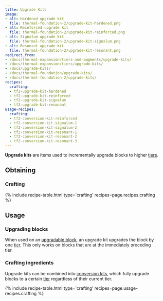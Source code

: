 ```yaml
---
title: Upgrade Kits
image:
- alt: Hardened upgrade kit
  file: thermal-foundation-2/upgrade-kit-hardened.png
- alt: Reinforced upgrade kit
  file: thermal-foundation-2/upgrade-kit-reinforced.png
- alt: Signalum upgrade kit
  file: thermal-foundation-2/upgrade-kit-signalum.png
- alt: Resonant upgrade kit
  file: thermal-foundation-2/upgrade-kit-resonant.png
redirect_from:
- /docs/thermal-expansion/tiers-and-augments/upgrade-kits/
- /docs/thermal-expansion/tiers/upgrade-kits/
- /docs/upgrade-kits/
- /docs/thermal-foundation/upgrade-kits/
- /docs/thermal-foundation-2/upgrade-kits/
recipes:
  crafting:
  - tf2-upgrade-kit-hardened
  - tf2-upgrade-kit-reinforced
  - tf2-upgrade-kit-signalum
  - tf2-upgrade-kit-resonant
usage-recipes:
  crafting:
  - tf2-conversion-kit-reinforced
  - tf2-conversion-kit-signalum-1
  - tf2-conversion-kit-signalum-2
  - tf2-conversion-kit-resonant-1
  - tf2-conversion-kit-resonant-2
  - tf2-conversion-kit-resonant-3
---
```


**Upgrade kits** are items used to incrementally upgrade blocks to higher
[tiers](/docs/1.12/thermal-foundation-2/tiers/).


Obtaining
---------

### Crafting
{% include recipe-table.html type='crafting' recipes=page.recipes.crafting %}


Usage
-----

### Upgrading blocks
When used on an [upgradable block](/docs/1.12/thermal-foundation-2/tiers/#upgrading), an upgrade kit
upgrades the block by one [tier](/docs/1.12/thermal-foundation-2/tiers/). This only works on blocks that
are at the immediately preceding tier.

### Crafting ingredients
Upgrade kits can be combined into [conversion kits](/docs/1.12/thermal-foundation-2/conversion-kits/),
which fully upgrade blocks to a certain [tier](/docs/1.12/thermal-foundation-2/tiers/) regardless of their
current tier.

{% include recipe-table.html type='crafting' recipes=page.usage-recipes.crafting %}
